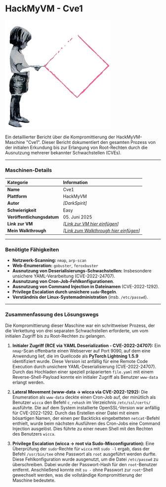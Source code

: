 # HackMyVM - Cve1

![Cve1.png](Cve1.png)

Ein detaillierter Bericht über die Kompromittierung der HackMyVM-Maschine "Cve1". Dieser Bericht dokumentiert den gesamten Prozess von der initialen Erkundung bis zur Erlangung von Root-Rechten durch die Ausnutzung mehrerer bekannter Schwachstellen (CVEs).

---

### **Maschinen-Details**

| Kategorie | Information |
| :--- | :--- |
| **Name** | Cve1 |
| **Plattform** | HackMyVM |
| **Autor** | *[DarkSpirit]* |
| **Schwierigkeit** | Easy |
| **Veröffentlichungsdatum** | 05. Juni 2025 |
| **Link zur VM** | *[[Link zur VM hier einfügen](https://hackmyvm.eu/machines/machine.php?vm=cve1)]* |
| **Mein Walkthrough** | *[[Link zum Walkthrough hier einfügen](https://alientec1908.github.io/Cve1_HackMyVM_Easy/)]* |

---

### **Benötigte Fähigkeiten**

*   **Netzwerk-Scanning:** `nmap`, `arp-scan`
*   **Web-Enumeration:** `gobuster`, `feroxbuster`
*   **Ausnutzung von Deserialisierungs-Schwachstellen:** Insbesondere unsichere YAML-Verarbeitung (CVE-2022-24707).
*   **Ausnutzung von Cron-Job-Fehlkonfigurationen**.
*   **Ausnutzung von Command Injection in Dateinamen** (CVE-2022-1292).
*   **Privilege Escalation durch unsichere `sudo`-Regeln**.
*   **Verständnis der Linux-Systemadministration** (insb. `/etc/passwd`).

---

### **Zusammenfassung des Lösungswegs**

Die Kompromittierung dieser Maschine war ein schrittweiser Prozess, der die Verkettung von drei separaten Schwachstellen erforderte, um vom initialen Zugriff bis zu Root-Rechten zu gelangen.

1.  **Initialer Zugriff (RCE via YAML Deserialization - CVE-2022-24707):**
    Ein `nmap`-Scan offenbarte einen Webserver auf Port 9090, auf dem eine Anwendung lief, die im Quellcode als **PyTorch Lightning 1.5.9** identifiziert wurde. Diese Version ist anfällig für eine Remote Code Execution durch unsichere YAML-Deserialisierung (CVE-2022-24707). Durch das Hochladen einer speziell präparierten `file.yaml` mit einem Reverse-Shell-Payload konnte ein initialer Zugriff als Benutzer `www-data` erlangt werden.

2.  **Lateral Movement (www-data → wicca via CVE-2022-1292):**
    Die Enumeration als `www-data` deckte einen Cron-Job auf, der minütlich als Benutzer `wicca` den Befehl `c_rehash` im Verzeichnis `/etc/ssl/certs/` ausführte. Die auf dem System installierte OpenSSL-Version war anfällig für CVE-2022-1292. Durch das Erstellen einer Datei mit einem bösartigen Namen, der einen per Backticks eingebetteten `netcat`-Befehl enthielt, wurde beim nächsten Ausführen des Cron-Jobs eine Command Injection ausgelöst. Dies führte zu einer neuen Shell mit den Rechten des Benutzers `wicca`.

3.  **Privilege Escalation (wicca → root via Sudo-Misconfiguration):**
    Eine Überprüfung der `sudo`-Rechte für `wicca` mit `sudo -l` ergab, dass der Befehl `/usr/bin/tee` ohne Passwort als `root` ausgeführt werden durfte. Diese Fehlkonfiguration wurde ausgenutzt, um die Datei `/etc/passwd` zu überschreiben. Dabei wurde der Passwort-Hash für den `root`-Benutzer entfernt. Anschließend konnte mit `su -` ohne Passwort zur `root`-Shell gewechselt werden, was die vollständige Kompromittierung der Maschine bedeutete.
